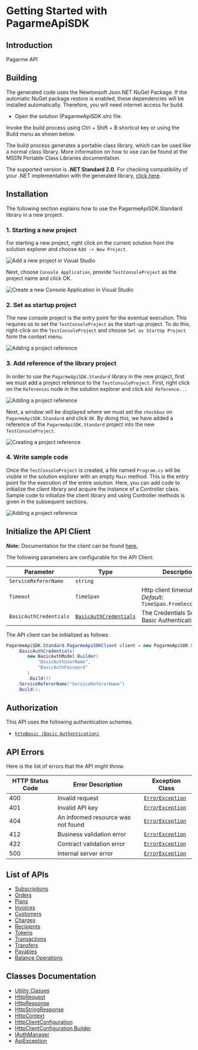 
# Getting Started with PagarmeApiSDK

## Introduction

Pagarme API

## Building

The generated code uses the Newtonsoft Json.NET NuGet Package. If the automatic NuGet package restore is enabled, these dependencies will be installed automatically. Therefore, you will need internet access for build.

* Open the solution (PagarmeApiSDK.sln) file.

Invoke the build process using Ctrl + Shift + B shortcut key or using the Build menu as shown below.

The build process generates a portable class library, which can be used like a normal class library. More information on how to use can be found at the MSDN Portable Class Libraries documentation.

The supported version is **.NET Standard 2.0**. For checking compatibility of your .NET implementation with the generated library, [click here](https://dotnet.microsoft.com/en-us/platform/dotnet-standard#versions).

## Installation

The following section explains how to use the PagarmeApiSDK.Standard library in a new project.

### 1. Starting a new project

For starting a new project, right click on the current solution from the solution explorer and choose `Add -> New Project`.

![Add a new project in Visual Studio](https://apidocs.io/illustration/cs?workspaceFolder=PagarmeApiSDK-CSharp&workspaceName=PagarmeApiSDK&projectName=PagarmeApiSDK.Standard&rootNamespace=PagarmeApiSDK.Standard&step=addProject)

Next, choose `Console Application`, provide `TestConsoleProject` as the project name and click OK.

![Create a new Console Application in Visual Studio](https://apidocs.io/illustration/cs?workspaceFolder=PagarmeApiSDK-CSharp&workspaceName=PagarmeApiSDK&projectName=PagarmeApiSDK.Standard&rootNamespace=PagarmeApiSDK.Standard&step=createProject)

### 2. Set as startup project

The new console project is the entry point for the eventual execution. This requires us to set the `TestConsoleProject` as the start-up project. To do this, right-click on the `TestConsoleProject` and choose `Set as StartUp Project` form the context menu.

![Adding a project reference](https://apidocs.io/illustration/cs?workspaceFolder=PagarmeApiSDK-CSharp&workspaceName=PagarmeApiSDK&projectName=PagarmeApiSDK.Standard&rootNamespace=PagarmeApiSDK.Standard&step=setStartup)

### 3. Add reference of the library project

In order to use the `PagarmeApiSDK.Standard` library in the new project, first we must add a project reference to the `TestConsoleProject`. First, right click on the `References` node in the solution explorer and click `Add Reference...`

![Adding a project reference](https://apidocs.io/illustration/cs?workspaceFolder=PagarmeApiSDK-CSharp&workspaceName=PagarmeApiSDK&projectName=PagarmeApiSDK.Standard&rootNamespace=PagarmeApiSDK.Standard&step=addReference)

Next, a window will be displayed where we must set the `checkbox` on `PagarmeApiSDK.Standard` and click `OK`. By doing this, we have added a reference of the `PagarmeApiSDK.Standard` project into the new `TestConsoleProject`.

![Creating a project reference](https://apidocs.io/illustration/cs?workspaceFolder=PagarmeApiSDK-CSharp&workspaceName=PagarmeApiSDK&projectName=PagarmeApiSDK.Standard&rootNamespace=PagarmeApiSDK.Standard&step=createReference)

### 4. Write sample code

Once the `TestConsoleProject` is created, a file named `Program.cs` will be visible in the solution explorer with an empty `Main` method. This is the entry point for the execution of the entire solution. Here, you can add code to initialize the client library and acquire the instance of a Controller class. Sample code to initialize the client library and using Controller methods is given in the subsequent sections.

![Adding a project reference](https://apidocs.io/illustration/cs?workspaceFolder=PagarmeApiSDK-CSharp&workspaceName=PagarmeApiSDK&projectName=PagarmeApiSDK.Standard&rootNamespace=PagarmeApiSDK.Standard&step=addCode)

## Initialize the API Client

**_Note:_** Documentation for the client can be found [here.](https://www.github.com/pagarme/pagarme-net-standard-sdk/tree/6.8.8/doc/client.md)

The following parameters are configurable for the API Client:

| Parameter | Type | Description |
|  --- | --- | --- |
| `ServiceRefererName` | `string` |  |
| `Timeout` | `TimeSpan` | Http client timeout.<br>*Default*: `TimeSpan.FromSeconds(100)` |
| `BasicAuthCredentials` | [`BasicAuthCredentials`](https://www.github.com/pagarme/pagarme-net-standard-sdk/tree/6.8.8/doc/$a/https://www.github.com/pagarme/pagarme-net-standard-sdk/tree/6.8.8/basic-authentication.md) | The Credentials Setter for Basic Authentication |

The API client can be initialized as follows:

```csharp
PagarmeApiSDK.Standard.PagarmeApiSDKClient client = new PagarmeApiSDK.Standard.PagarmeApiSDKClient.Builder()
    .BasicAuthCredentials(
        new BasicAuthModel.Builder(
            "BasicAuthUserName",
            "BasicAuthPassword"
        )
        .Build())
    .ServiceRefererName("ServiceRefererName")
    .Build();
```

## Authorization

This API uses the following authentication schemes.

* [`httpBasic (Basic Authentication)`](https://www.github.com/pagarme/pagarme-net-standard-sdk/tree/6.8.8/doc/$a/https://www.github.com/pagarme/pagarme-net-standard-sdk/tree/6.8.8/basic-authentication.md)

## API Errors

Here is the list of errors that the API might throw.

| HTTP Status Code | Error Description | Exception Class |
|  --- | --- | --- |
| 400 | Invalid request | [`ErrorException`](https://www.github.com/pagarme/pagarme-net-standard-sdk/tree/6.8.8/doc/models/error-exception.md) |
| 401 | Invalid API key | [`ErrorException`](https://www.github.com/pagarme/pagarme-net-standard-sdk/tree/6.8.8/doc/models/error-exception.md) |
| 404 | An informed resource was not found | [`ErrorException`](https://www.github.com/pagarme/pagarme-net-standard-sdk/tree/6.8.8/doc/models/error-exception.md) |
| 412 | Business validation error | [`ErrorException`](https://www.github.com/pagarme/pagarme-net-standard-sdk/tree/6.8.8/doc/models/error-exception.md) |
| 422 | Contract validation error | [`ErrorException`](https://www.github.com/pagarme/pagarme-net-standard-sdk/tree/6.8.8/doc/models/error-exception.md) |
| 500 | Internal server error | [`ErrorException`](https://www.github.com/pagarme/pagarme-net-standard-sdk/tree/6.8.8/doc/models/error-exception.md) |

## List of APIs

* [Subscriptions](https://www.github.com/pagarme/pagarme-net-standard-sdk/tree/6.8.8/doc/controllers/subscriptions.md)
* [Orders](https://www.github.com/pagarme/pagarme-net-standard-sdk/tree/6.8.8/doc/controllers/orders.md)
* [Plans](https://www.github.com/pagarme/pagarme-net-standard-sdk/tree/6.8.8/doc/controllers/plans.md)
* [Invoices](https://www.github.com/pagarme/pagarme-net-standard-sdk/tree/6.8.8/doc/controllers/invoices.md)
* [Customers](https://www.github.com/pagarme/pagarme-net-standard-sdk/tree/6.8.8/doc/controllers/customers.md)
* [Charges](https://www.github.com/pagarme/pagarme-net-standard-sdk/tree/6.8.8/doc/controllers/charges.md)
* [Recipients](https://www.github.com/pagarme/pagarme-net-standard-sdk/tree/6.8.8/doc/controllers/recipients.md)
* [Tokens](https://www.github.com/pagarme/pagarme-net-standard-sdk/tree/6.8.8/doc/controllers/tokens.md)
* [Transactions](https://www.github.com/pagarme/pagarme-net-standard-sdk/tree/6.8.8/doc/controllers/transactions.md)
* [Transfers](https://www.github.com/pagarme/pagarme-net-standard-sdk/tree/6.8.8/doc/controllers/transfers.md)
* [Payables](https://www.github.com/pagarme/pagarme-net-standard-sdk/tree/6.8.8/doc/controllers/payables.md)
* [Balance Operations](https://www.github.com/pagarme/pagarme-net-standard-sdk/tree/6.8.8/doc/controllers/balance-operations.md)

## Classes Documentation

* [Utility Classes](https://www.github.com/pagarme/pagarme-net-standard-sdk/tree/6.8.8/doc/utility-classes.md)
* [HttpRequest](https://www.github.com/pagarme/pagarme-net-standard-sdk/tree/6.8.8/doc/http-request.md)
* [HttpResponse](https://www.github.com/pagarme/pagarme-net-standard-sdk/tree/6.8.8/doc/http-response.md)
* [HttpStringResponse](https://www.github.com/pagarme/pagarme-net-standard-sdk/tree/6.8.8/doc/http-string-response.md)
* [HttpContext](https://www.github.com/pagarme/pagarme-net-standard-sdk/tree/6.8.8/doc/http-context.md)
* [HttpClientConfiguration](https://www.github.com/pagarme/pagarme-net-standard-sdk/tree/6.8.8/doc/http-client-configuration.md)
* [HttpClientConfiguration Builder](https://www.github.com/pagarme/pagarme-net-standard-sdk/tree/6.8.8/doc/http-client-configuration-builder.md)
* [IAuthManager](https://www.github.com/pagarme/pagarme-net-standard-sdk/tree/6.8.8/doc/i-auth-manager.md)
* [ApiException](https://www.github.com/pagarme/pagarme-net-standard-sdk/tree/6.8.8/doc/api-exception.md)

